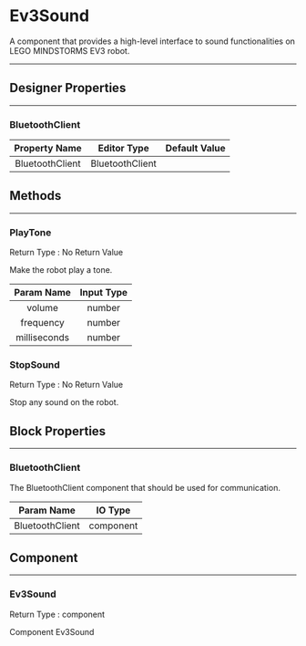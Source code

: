 # Ev3Sound

A component that provides a high-level interface to sound functionalities on LEGO MINDSTORMS EV3 robot.

---

## Designer Properties

---

### BluetoothClient

|  Property Name  |   Editor Type   | Default Value |
| :-------------: | :-------------: | :-----------: |
| BluetoothClient | BluetoothClient |               |

## Methods

---

### PlayTone

<div block-type = "component_method" component-selector = "Ev3Sound" method-selector = "PlayTone" method-params = "volume-frequency-milliseconds" return-type = "undefined" id = "ev3sound-playtone"></div>

Return Type : No Return Value

Make the robot play a tone.

|  Param Name  | Input Type |
| :----------: | :--------: |
|    volume    |   number   |
|   frequency  |   number   |
| milliseconds |   number   |

### StopSound

<div block-type = "component_method" component-selector = "Ev3Sound" method-selector = "StopSound" method-params = "" return-type = "undefined" id = "ev3sound-stopsound"></div>

Return Type : No Return Value

Stop any sound on the robot.

## Block Properties

---

### BluetoothClient

<div block-type = "component_set_get" component-selector = "Ev3Sound" property-selector = "BluetoothClient" property-type = "get" id = "get-ev3sound-bluetoothclient"></div>

<div block-type = "component_set_get" component-selector = "Ev3Sound" property-selector = "BluetoothClient" property-type = "set" id = "set-ev3sound-bluetoothclient"></div>

The BluetoothClient component that should be used for communication.

|    Param Name   |  IO Type  |
| :-------------: | :-------: |
| BluetoothClient | component |

## Component

---

### Ev3Sound

<div block-type = "component_component_block" component-selector = "Ev3Sound" id = "component-ev3sound"></div>

Return Type : component

Component Ev3Sound


